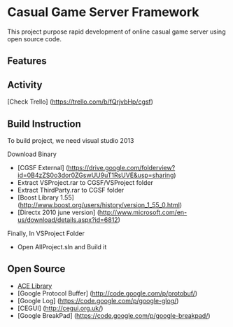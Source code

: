 Casual Game Server Framework 
=============

This project purpose rapid development of online casual game server using open source code. 

Features
-------

Activity
-------
[Check Trello] (https://trello.com/b/fQrjvbHp/cgsf)

Build Instruction
-------
To build project, we need visual studio 2013

Download Binary
* [CGSF External] (https://drive.google.com/folderview?id=0B4zZS0o3dor0ZGswUU9uT1RsUVE&usp=sharing)
* Extract VSProject.rar to CGSF/VSProject folder
* Extract ThirdParty.rar to CGSF folder
* [Boost Library 1.55] (http://www.boost.org/users/history/version_1_55_0.html)
* [Directx 2010 june version] (http://www.microsoft.com/en-us/download/details.aspx?id=6812)

Finally, In VSProject Folder
* Open AllProject.sln and Build it

Open Source
-------
* [ACE Library](http://download.dre.vanderbilt.edu/)
* [Google Protocol Buffer] (http://code.google.com/p/protobuf/)
* [Google Log] (https://code.google.com/p/google-glog/)
* [CEGUI] (http://cegui.org.uk/)
* [Google BreakPad] (https://code.google.com/p/google-breakpad/)
